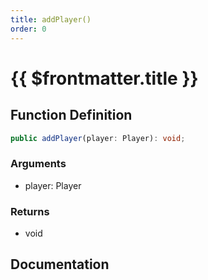 ```yaml
---
title: addPlayer()
order: 0
---
```


# {{ $frontmatter.title }}

## Function Definition

```ts
public addPlayer(player: Player): void;
```

### Arguments

* player: Player

### Returns

* void

## Documentation

<!--@include: ./parts/addPlayer.md-->
